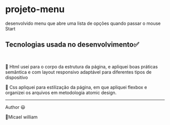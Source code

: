 # projeto-menu
desenvolvido menu que abre uma lista de opções quando passar o mouse
Start  

## Tecnologias usada no desenvolvimento:white_check_mark:

<br>

:dart: Html usei para o corpo da estrutura da página, e apliquei boas práticas semântica e com layout responsivo adaptável para diferentes tipos de dispositivo

:dart: Css apliquei para estilização da página, em que apliquei flexbox
e organizei os arquivos em metodologia atomic design.
<hr>
Author 😃 

🔗<a>Micael william</a>
